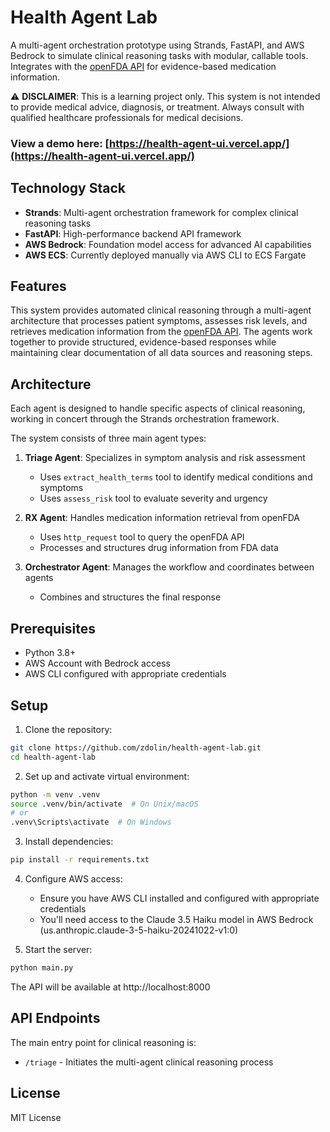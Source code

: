 # Health Agent Lab

A multi-agent orchestration prototype using Strands, FastAPI, and AWS Bedrock to simulate clinical reasoning tasks with modular, callable tools. Integrates with the [openFDA API](https://open.fda.gov/) for evidence-based medication information.

⚠️ **DISCLAIMER**: This is a learning project only. This system is not intended to provide medical advice, diagnosis, or treatment. Always consult with qualified healthcare professionals for medical decisions.

### View a demo here: [https://health-agent-ui.vercel.app/](https://health-agent-ui.vercel.app/)


## Technology Stack

- **Strands**: Multi-agent orchestration framework for complex clinical reasoning tasks
- **FastAPI**: High-performance backend API framework
- **AWS Bedrock**: Foundation model access for advanced AI capabilities
- **AWS ECS**: Currently deployed manually via AWS CLI to ECS Fargate

## Features

This system provides automated clinical reasoning through a multi-agent architecture that processes patient symptoms, assesses risk levels, and retrieves medication information from the [openFDA API](https://open.fda.gov/). The agents work together to provide structured, evidence-based responses while maintaining clear documentation of all data sources and reasoning steps.

## Architecture

Each agent is designed to handle specific aspects of clinical reasoning, working in concert through the Strands orchestration framework.

The system consists of three main agent types:
1. **Triage Agent**: Specializes in symptom analysis and risk assessment
   - Uses `extract_health_terms` tool to identify medical conditions and symptoms
   - Uses `assess_risk` tool to evaluate severity and urgency
   
2. **RX Agent**: Handles medication information retrieval from openFDA
   - Uses `http_request` tool to query the openFDA API
   - Processes and structures drug information from FDA data
   
3. **Orchestrator Agent**: Manages the workflow and coordinates between agents
   - Combines and structures the final response

## Prerequisites

- Python 3.8+
- AWS Account with Bedrock access
- AWS CLI configured with appropriate credentials

## Setup

1. Clone the repository:
```bash
git clone https://github.com/zdolin/health-agent-lab.git
cd health-agent-lab
```

2. Set up and activate virtual environment:
```bash
python -m venv .venv
source .venv/bin/activate  # On Unix/macOS
# or
.venv\Scripts\activate  # On Windows
```

3. Install dependencies:
```bash
pip install -r requirements.txt
```

4. Configure AWS access:
   - Ensure you have AWS CLI installed and configured with appropriate credentials
   - You'll need access to the Claude 3.5 Haiku model in AWS Bedrock (us.anthropic.claude-3-5-haiku-20241022-v1:0)

5. Start the server:
```bash
python main.py
```

The API will be available at http://localhost:8000

## API Endpoints

The main entry point for clinical reasoning is:
- `/triage` - Initiates the multi-agent clinical reasoning process

## License

MIT License
